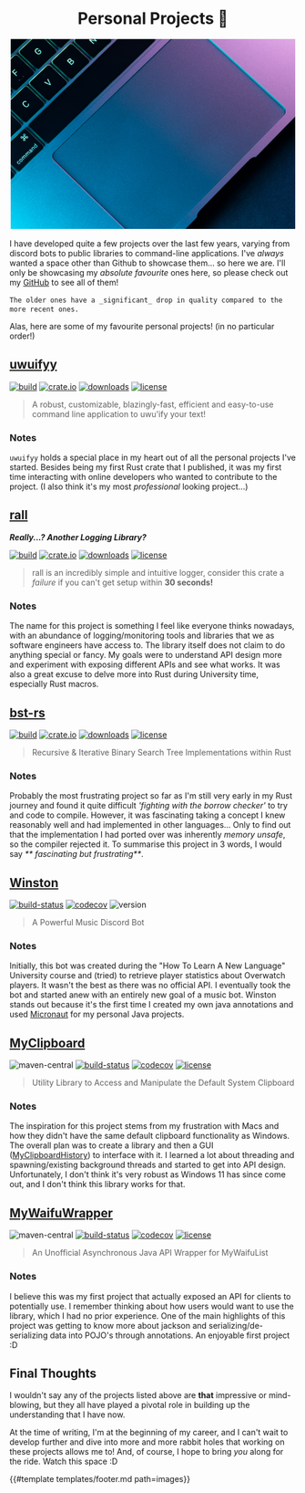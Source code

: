 <h1 align="center">Personal Projects 🦀</h1>

<div align="center">
    <img src="images/projects/macbook.png">
</div>

I have developed quite a few projects over the last few years, varying from discord bots to public libraries to
command-line applications. I've _always_ wanted a space other than Github to showcase them... so here we are. I'll only
be showcasing my _absolute favourite_ ones here, so please check out
my [GitHub](https://github.com/sgoudham?tab=repositories&type=source) to see all of them!

```admonish
The older ones have a _significant_ drop in quality compared to the more recent ones.
```

Alas, here are some of my favourite personal projects! (in no particular order!)

<h2><a href="https://github.com/sgoudham/uwuifyy" target="_blank">uwuifyy</a></h2>

[![build](https://github.com/sgoudham/uwuifyy/actions/workflows/build.yml/badge.svg)](https://github.com/sgoudham/uwuifyy/actions/workflows/build.yml)
[![crate.io](https://img.shields.io/crates/v/uwuifyy)](https://crates.io/crates/uwuifyy)
[![downloads](https://img.shields.io/crates/d/uwuifyy)](https://crates.io/crates/uwuifyy)
[![license](https://img.shields.io/github/license/sgoudham/uwuifyy)](https://github.com/sgoudham/uwuifyy/blob/main/LICENSE)

> A robust, customizable, blazingly-fast, efficient and easy-to-use command line application to uwu'ify your text!

### Notes

`uwuifyy` holds a special place in my heart out of all the personal projects I've started. Besides being my first Rust
crate that I published, it was my first time interacting with online developers who wanted to contribute to the
project. (I also think it's my most _professional_ looking project...)

<h2><a href="https://github.com/sgoudham/rall" target="_blank">rall</a></h2>

**_Really...? Another Logging Library?_**

[![build](https://github.com/sgoudham/rall/actions/workflows/build.yml/badge.svg?branch=main)](https://github.com/sgoudham/rall/actions/workflows/build.yml)
[![crate.io](https://img.shields.io/crates/v/rall)](https://crates.io/crates/rall)
[![downloads](https://img.shields.io/crates/d/rall)](https://crates.io/crates/rall)
[![license](https://img.shields.io/github/license/sgoudham/rall)](https://github.com/sgoudham/rall/blob/main/LICENSE)

> rall is an incredibly simple and intuitive logger, consider this crate a _failure_ if you can't get setup within **30 seconds!**

### Notes

The name for this project is something I feel like everyone thinks nowadays, with an abundance of logging/monitoring
tools and libraries that we as software engineers have access to. The library itself does not claim to do anything
special or fancy. My goals were to understand API design more and experiment with exposing different APIs and see what
works. It was also a great excuse to delve more into Rust during University time, especially Rust macros.

<h2><a href="https://github.com/sgoudham/bst-rs" target="_blank">bst-rs</a></h2>

[![build](https://github.com/sgoudham/bst-rs/actions/workflows/build.yml/badge.svg)](https://github.com/sgoudham/bst-rs/actions/workflows/build.yml)
[![crate.io](https://img.shields.io/crates/v/bst-rs)](https://crates.io/crates/bst-rs)
[![downloads](https://img.shields.io/crates/d/bst-rs)](https://crates.io/crates/bst-rs)
[![license](https://img.shields.io/github/license/sgoudham/bst-rs)](https://github.com/sgoudham/bst-rs/blob/main/LICENSE)

> Recursive & Iterative Binary Search Tree Implementations within Rust

### Notes

Probably the most frustrating project so far as I'm still very early in my Rust journey and found it quite difficult
_'fighting with the borrow checker'_ to try and code to compile. However, it was fascinating taking a concept I knew
reasonably well and had implemented in other languages... Only to find out that the implementation I had ported over was
inherently _memory unsafe_, so the compiler rejected it. To summarise this project in 3 words, I would say _**
fascinating but frustrating**_.

<h2><a href="https://github.com/sgoudham-university/winston-bot" target="_blank">Winston</a></h2>

[![build-status](https://goudham.me/jenkins/job/sgoudham-university/job/Winston-Bot/job/main/badge/icon)](https://goudham.me/jenkins/job/sgoudham-university/job/Winston-Bot/job/main/lastBuild/)
[![codecov](https://codecov.io/gh/sgoudham-university/Winston-Bot/branch/main/graph/badge.svg?token=Q40v3fyItO)](https://codecov.io/gh/sgoudham-university/Winston-Bot)
![version](https://img.shields.io/badge/version-v1.2.0-informational)

> A Powerful Music Discord Bot

### Notes

Initially, this bot was created during the "How To Learn A New Language" University course and (tried) to retrieve
player statistics about Overwatch players. It wasn't the best as there was no official API. I eventually took the bot
and started anew with an entirely new goal of a music bot. Winston stands out because it's the first time I created my
own java annotations and used [Micronaut](https://micronaut.io/) for my personal Java projects.

<h2><a href="https://github.com/sgoudham/MyClipboard" target="_blank">MyClipboard</a></h2>

![maven-central](https://img.shields.io/maven-central/v/me.goudham/MyClipboard)
[![build-status](https://goudham.me/jenkins/job/sgoudham/job/MyClipboard/job/release/badge/icon)](https://goudham.me/jenkins/job/sgoudham/job/MyClipboard/job/release/lastBuild/)
[![codecov](https://codecov.io/gh/sgoudham/MyClipboard/branch/main/graph/badge.svg?token=F4LKql7rIq)](https://codecov.io/gh/sgoudham/MyClipboard)
[![license](https://img.shields.io/github/license/sgoudham/MyClipboard)](https://github.com/sgoudham/MyClipboard/blob/main/LICENSE)

> Utility Library to Access and Manipulate the Default System Clipboard

### Notes

The inspiration for this project stems from my frustration with Macs and how they didn't have the same default clipboard
functionality as Windows. The overall plan was to create a library and then a
GUI ([MyClipboardHistory](https://github.com/sgoudham/MyClipboardHistory)) to interface with it. I learned a lot about
threading and spawning/existing background threads and started to get into API design. Unfortunately, I don't think it's
very robust as Windows 11 has since come out, and I don't think this library works for that.

<h2><a href="https://github.com/sgoudham/MyWaifuWrapper" target="_blank">MyWaifuWrapper</a></h2>

![maven-central](https://img.shields.io/maven-central/v/me.goudham/MyWaifuWrapper)
[![build-status](https://goudham.me/jenkins/job/sgoudham/job/MyWaifuWrapper/job/release/badge/icon)](https://goudham.me/jenkins/job/sgoudham/job/MyWaifuWrapper/job/release/lastBuild/)
[![codecov](https://codecov.io/gh/sgoudham/MyWaifuWrapper/branch/main/graph/badge.svg?token=RxUDnCWnF0)](https://codecov.io/gh/sgoudham/MyWaifuWrapper)
[![license](https://img.shields.io/github/license/sgoudham/MyWaifuWrapper)](https://github.com/sgoudham/MyWaifuWrapper/blob/main/LICENSE)

> An Unofficial Asynchronous Java API Wrapper for MyWaifuList

### Notes

I believe this was my first project that actually exposed an API for clients to potentially use. I remember thinking
about how users would want to use the library, which I had no prior experience. One of the main highlights of this
project was getting to know more about jackson and serializing/de-serializing data into POJO's through annotations. An
enjoyable first project :D

## Final Thoughts

I wouldn't say any of the projects listed above are **that** impressive or mind-blowing, but they all have played a
pivotal role in building up the understanding that I have now.

At the time of writing, I'm at the beginning of my career, and I can't wait to develop further and dive into more and
more rabbit holes that working on these projects allows me to! And, of course, I hope to bring _you_ along for the ride.
Watch this space :D

{{#template templates/footer.md path=images}}